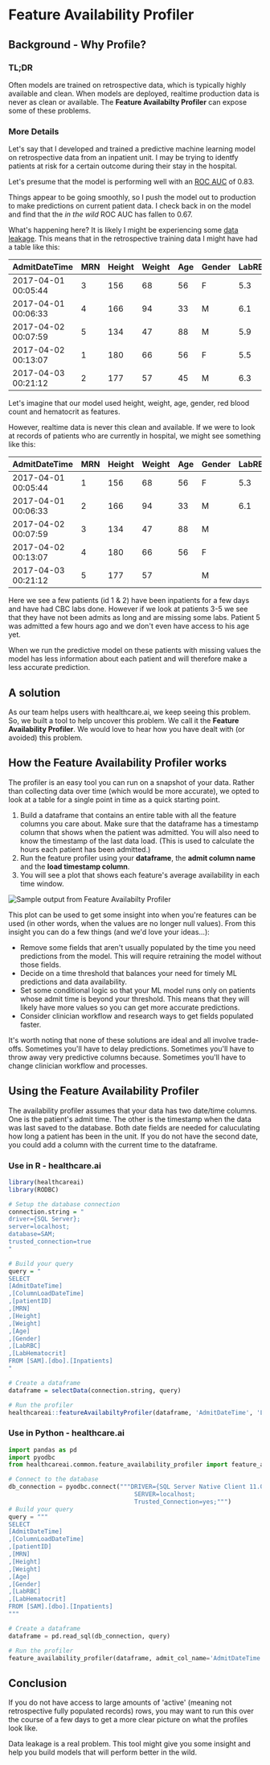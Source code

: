 # Feature Availability Profiler

## Background - Why Profile?

### TL;DR

Often models are trained on retrospective data, which is typically highly available and clean. When models are deployed,  realtime production data is never as clean or available. The **Feature Availabilty Profiler** can expose some of these problems.

### More Details

Let's say that I developed and trained a predictive machine learning model on retrospective data from an inpatient unit. I may be trying to identfy patients at risk for a certain outcome during their stay in the hospital.

Let's presume that the model is performing well with an [ROC AUC](https://healthcare.ai/model-evaluation-using-roc-curves/) of 0.83.

Things appear to be going smoothly, so I push the model out to production to make predictions on current patient data. I check back in on the model and find that the *in the wild* ROC AUC has fallen to 0.67.

What's happening here? It is likely I might be experiencing some [data leakage](https://healthcare.ai/data-leakage-in-healthcare-machine-learning/). This means that in the retrospective training data I might have had a table like this:

| AdmitDateTime       | MRN  | Height | Weight | Age  | Gender | LabRBC | LabHematocrit |
| ------------------- | ---- | ------ | ------ | ---- | ------ | ------ | ------------- |
| 2017-04-01 00:05:44 | 3    | 156    | 68     | 56   | F      | 5.3    | 47            |
| 2017-04-01 00:06:33 | 4    | 166    | 94     | 33   | M      | 6.1    | 39            |
| 2017-04-02 00:07:59 | 5    | 134    | 47     | 88   | M      | 5.9    | 55            |
| 2017-04-02 00:13:07 | 1    | 180    | 66     | 56   | F      | 5.5    | 41            |
| 2017-04-03 00:21:12 | 2    | 177    | 57     | 45   | M      | 6.3    | 48            |

Let's imagine that our model used height, weight, age, gender, red blood count and hematocrit as features.

However, realtime data is never this clean and available. If we were to look at records of patients who are currently in hospital, we might see something like this:


| AdmitDateTime       | MRN  | Height | Weight | Age  | Gender | LabRBC | LabHematocrit |
| ------------------- | ---- | ------ | ------ | ---- | ------ | ------ | ------------- |
| 2017-04-01 00:05:44 | 1    | 156    | 68     | 56   | F      | 5.3    | 47            |
| 2017-04-01 00:06:33 | 2    | 166    | 94     | 33   | M      | 6.1    | 39            |
| 2017-04-02 00:07:59 | 3    | 134    | 47     | 88   | M      |        |               |
| 2017-04-02 00:13:07 | 4    | 180    | 66     | 56   | F      |        |               |
| 2017-04-03 00:21:12 | 5    | 177    | 57     |      | M      |        |               |

Here we see a few patients (id 1 & 2) have been inpatients for a few days and have had CBC labs done. However if we look at patients 3-5 we see that they have not been admits as long and are missing some labs. Patient 5 was admitted a few hours ago and we don't even have access to his age yet.

When we run the predictive model on these patients with missing values the model has less information about each patient and will therefore make a less accurate prediction.

## A solution

As our team helps users with healthcare.ai, we keep seeing this problem. So, we built a tool to help uncover this problem. We call it the **Feature Availability Profiler**. We would love to hear how you have dealt with (or avoided) this problem.

## How the Feature Availability Profiler works

The profiler is an easy tool you can run on a snapshot of your data. Rather than collecting data over time (which would be more accurate), we opted to look at a table for a single point in time as a quick starting point.

1. Build a dataframe that contains an entire table with all the feature columns you care about. Make sure that the dataframe has a timestamp column that shows when the patient was admitted. You will also need to know the timestamp of the last data load. (This is used to calculate the hours each patient has been admitted.)
2. Run the feature profiler using your **dataframe**, the **admit column name** and the **load timestamp column**.
3. You will see a plot that shows each feature's average availability in each time window.

![Sample output from Feature Availabilty Profiler](../assets/featureAvailabilityProfiler_Plot_20170413.png)

This plot can be used to get some insight into when you're features can be used (in other words, when the values are no longer null values). From this insight you can do a few things (and we'd love your ideas...):

- Remove some fields that aren't usually populated by the time you need predictions from the model. This will require retraining the model without those fields.
- Decide on a time threshold that balances your need for timely ML predictions and data availability.
- Set some conditional logic so that your ML model runs only on patients whose admit time is beyond your threshold. This means that they will likely have more values so you can get more accurate predictions.
- Consider clinician workflow and research ways to get fields populated faster.

It's worth noting that none of these solutions are ideal and all involve trade-offs. Sometimes you'll have to delay predictions. Sometimes you'll have to throw away very predictive columns because. Sometimes you'll have to change clinician workflow and processes.

## Using the Feature Availability Profiler

The availability profiler assumes that your data has two date/time columns. One is the patient's admit time. The other is the timestamp when the data was last saved to the database. Both date fields are needed for caluculating how long a patient has been in the unit. If you do not have the second date, you could add a column with the current time to the dataframe.

### Use in R - healthcare.ai

```R
library(healthcareai)
library(RODBC)

# Setup the database connection
connection.string = "
driver={SQL Server};
server=localhost;
database=SAM;
trusted_connection=true
"

# Build your query
query = "
SELECT
[AdmitDateTime]
,[ColumnLoadDateTime]
,[patientID]
,[MRN]
,[Height]
,[Weight]
,[Age]
,[Gender]
,[LabRBC]
,[LabHematocrit]
FROM [SAM].[dbo].[Inpatients]
"

# Create a dataframe
dataframe = selectData(connection.string, query)

# Run the profiler
healthcareai::featureAvailabiltyProfiler(dataframe, 'AdmitDateTime', 'LastLoadTime')
```

### Use in Python - healthcare.ai

```python
import pandas as pd
import pyodbc
from healthcareai.common.feature_availability_profiler import feature_availability_profiler

# Connect to the database
db_connection = pyodbc.connect("""DRIVER={SQL Server Native Client 11.0};
                                   SERVER=localhost;
                                   Trusted_Connection=yes;""")
# Build your query
query = """
SELECT
[AdmitDateTime]
,[ColumnLoadDateTime]
,[patientID]
,[MRN]
,[Height]
,[Weight]
,[Age]
,[Gender]
,[LabRBC]
,[LabHematocrit]
FROM [SAM].[dbo].[Inpatients]
"""

# Create a dataframe
dataframe = pd.read_sql(db_connection, query)

# Run the profiler
feature_availability_profiler(dataframe, admit_col_name='AdmitDateTime', last_load_col_name='ColumnLoadDateTime')
```

## Conclusion

If you do not have access to large amounts of 'active' (meaning not retrospective fully populated records) rows, you may want to run this over the course of a few days to get a more clear picture on what the profiles look like.

Data leakage is a real problem. This tool might give you some insight and help you build models that will perform better in the wild.